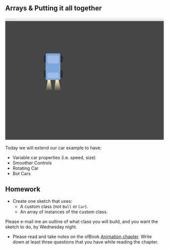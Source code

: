 ## Arrays & Putting it all together

![Car Example](images/car_example.png)

Today we will extend our car example to have:

- Variable car properties (i.e. speed, size)
- Smoother Controls
- Rotating Car
- Bot Cars

## Homework
- Create one sketch that uses:
	- A custom class (not `Ball` or `Car`).
	- An array of instances of the custom class.
	
Please e-mail me an outline of what class you will build, and you want the sketch to do, by Wednesday night.

- Please read and take notes on the ofBook [Animation chapter](https://github.com/openframeworks/ofBook/blob/master/04_animation/chapter.md). Write down at least three questions that you have while reading the chapter.